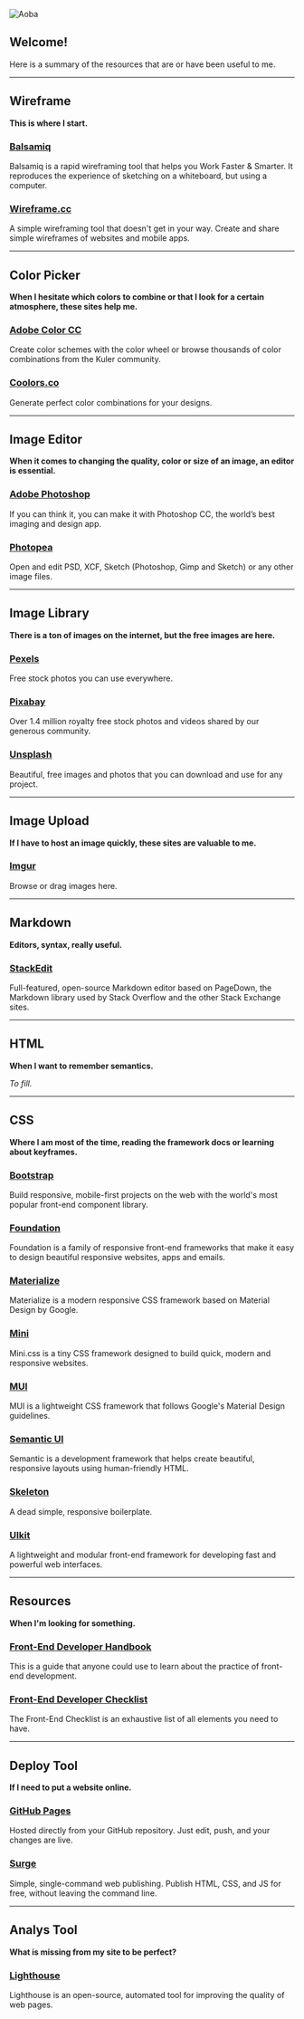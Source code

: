 ![Aoba](https://i.imgur.com/oPoMZHn.png)

Welcome!
-------------
Here is a summary of the resources that are or have been useful to me.

---

## Wireframe

**This is where I start.**

### [Balsamiq](https://balsamiq.com/)

Balsamiq is a rapid wireframing tool that helps you Work Faster & Smarter. It reproduces the experience of sketching on a whiteboard, but using a computer.

### [Wireframe.cc](https://wireframe.cc/)

A simple wireframing tool that doesn't get in your way. Create and share simple wireframes of websites and mobile apps.

---

## Color Picker

**When I hesitate which colors to combine or that I look for a certain atmosphere, these sites help me.**

### [Adobe Color CC](https://color.adobe.com/create/color-wheel/)

Create color schemes with the color wheel or browse thousands of color combinations from the Kuler community.

### [Coolors.co](https://coolors.co/)

Generate perfect color combinations for your designs.

---

## Image Editor

**When it comes to changing the quality, color or size of an image, an editor is essential.**

### [Adobe Photoshop](https://www.adobe.com/products/photoshop.html)

If you can think it, you can make it with Photoshop CC, the world’s best imaging and design app.

### [Photopea](https://www.photopea.com/)

Open and edit PSD, XCF, Sketch (Photoshop, Gimp and Sketch) or any other image files. 

---

## Image Library

**There is a ton of images on the internet, but the free images are here.**

### [Pexels](https://www.pexels.com/)

Free stock photos you can use everywhere. 

### [Pixabay](https://pixabay.com/)

Over 1.4 million royalty free stock photos and videos shared by our generous community. 

### [Unsplash](https://unsplash.com/)

Beautiful, free images and photos that you can download and use for any project. 

---

## Image Upload

**If I have to host an image quickly, these sites are valuable to me.**

### [Imgur](https://imgur.com/upload)

Browse or drag images here.

---

## Markdown

**Editors, syntax, really useful.**

### [StackEdit](https://stackedit.io/editor)

Full-featured, open-source Markdown editor based on PageDown, the Markdown library used by Stack Overflow and the other Stack Exchange sites.

---

## HTML

**When I want to remember semantics.**

*To fill.*

---

## CSS

**Where I am most of the time, reading the framework docs or learning about keyframes.**

### [Bootstrap](https://getbootstrap.com/)

Build responsive, mobile-first projects on the web with the world's most popular front-end component library. 

### [Foundation](https://foundation.zurb.com/)

Foundation is a family of responsive front-end frameworks that make it easy to design beautiful responsive websites, apps and emails.

### [Materialize](https://materializecss.com/)

Materialize is a modern responsive CSS framework based on Material Design by Google.

### [Mini](https://minicss.org/)

Mini.css is a tiny CSS framework designed to build quick, modern and responsive websites.

### [MUI](https://www.muicss.com/)

MUI is a lightweight CSS framework that follows Google's Material Design guidelines.  

### [Semantic UI](https://semantic-ui.com/)

Semantic is a development framework that helps create beautiful, responsive layouts using human-friendly HTML. 

### [Skeleton](http://getskeleton.com/)

A dead simple, responsive boilerplate.

### [UIkit](https://getuikit.com/)

A lightweight and modular front-end framework for developing fast and powerful web interfaces. 

---

## Resources

**When I'm looking for something.**

### [Front-End Developer Handbook](https://frontendmasters.com/books/front-end-handbook/2018/)

This is a guide that anyone could use to learn about the practice of front-end development.

### [Front-End Developer Checklist](https://github.com/thedaviddias/Front-End-Checklist)

The Front-End Checklist is an exhaustive list of all elements you need to have.

---

## Deploy Tool

**If I need to put a website online.**

### [GitHub Pages](https://pages.github.com/)

Hosted directly from your GitHub repository. Just edit, push, and your changes are live.

### [Surge](https://surge.sh/)

Simple, single-command web publishing. Publish HTML, CSS, and JS for free, without leaving the command line.

---

## Analys Tool

**What is missing from my site to be perfect?**

### [Lighthouse](https://developers.google.com/web/tools/lighthouse/)

Lighthouse is an open-source, automated tool for improving the quality of web pages. 
